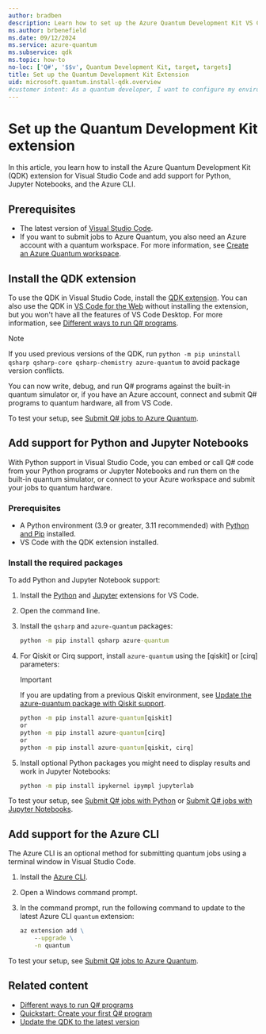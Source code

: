 ```yaml
---
author: bradben
description: Learn how to set up the Azure Quantum Development Kit VS Code extension and set up your environment for different languages and platforms.
ms.author: brbenefield
ms.date: 09/12/2024
ms.service: azure-quantum
ms.subservice: qdk
ms.topic: how-to
no-loc: ['Q#', '$$v', Quantum Development Kit, target, targets]
title: Set up the Quantum Development Kit Extension
uid: microsoft.quantum.install-qdk.overview
#customer intent: As a quantum developer, I want to configure my environment with the latest Azure Quantum tools. 
---
```


# Set up the Quantum Development Kit extension

In this article, you learn how to install the Azure Quantum Development Kit (QDK) extension for Visual Studio Code and add support for Python, Jupyter Notebooks, and the Azure CLI.

## Prerequisites

- The latest version of [Visual Studio Code](https://code.visualstudio.com/download).
- If you want to submit jobs to Azure Quantum, you also need an Azure account with a quantum workspace. For more information, see [Create an Azure Quantum workspace](xref:microsoft.quantum.how-to.workspace).

## Install the QDK extension

To use the QDK in Visual Studio Code, install the [QDK extension](https://marketplace.visualstudio.com/items?itemName=quantum.qsharp-lang-vscode). You can also use the QDK in [VS Code for the Web](https://vscode.dev/quantum) without installing the extension, but you won't have all the features of VS Code Desktop. For more information, see [Different ways to run Q# programs](xref:microsoft.quantum.qsharp-ways-to-work).

> [!NOTE]
> If you used previous versions of the QDK, run `python -m pip uninstall qsharp qsharp-core qsharp-chemistry azure-quantum` to avoid package version conflicts.

You can now write, debug, and run Q# programs against the built-in quantum simulator or, if you have an Azure account, connect and submit Q# programs to quantum hardware, all from VS Code.

To test your setup, see [Submit Q# jobs to Azure Quantum](xref:microsoft.quantum.submit-jobs?pivots=ide-qsharp).

## Add support for Python and Jupyter Notebooks

With Python support in Visual Studio Code, you can embed or call Q# code from your Python programs or Jupyter Notebooks and run them on the built-in quantum simulator, or connect to your Azure workspace and submit your jobs to quantum hardware.

### Prerequisites

- A Python environment (3.9 or greater, 3.11 recommended) with [Python and Pip](https://apps.microsoft.com/detail/9NRWMJP3717K) installed.
- VS Code with the QDK extension installed.

### Install the required packages

To add Python and Jupyter Notebook support:

1. Install the [Python](https://marketplace.visualstudio.com/items?itemName=ms-python.python) and [Jupyter](https://marketplace.visualstudio.com/items?itemName=ms-toolsai.jupyter) extensions for VS Code.
1. Open the command line.
1. Install the `qsharp` and `azure-quantum` packages:

    ```cmd
    python -m pip install qsharp azure-quantum
    ```

1. For Qiskit or Cirq support, install `azure-quantum` using the [qiskit] or [cirq] parameters:

    > [!IMPORTANT]
    > If you are updating from a previous Qiskit environment, see [Update the azure-quantum package with Qiskit support](xref:microsoft.quantum.update-qdk#update-azure-quantum-with-qiskit-support).

    ```cmd
    python -m pip install azure-quantum[qiskit]
    or
    python -m pip install azure-quantum[cirq]
    or
    python -m pip install azure-quantum[qiskit, cirq]
    ```

1. Install optional Python packages you might need to display results and work in Jupyter Notebooks:

    ```cmd
    python -m pip install ipykernel ipympl jupyterlab
    ```

To test your setup, see [Submit Q# jobs with Python](xref:microsoft.quantum.submit-jobs?pivots=ide-python) or [Submit Q# jobs with Jupyter Notebooks](xref:microsoft.quantum.submit-jobs?pivots=ide-jupyter).

## Add support for the Azure CLI

The Azure CLI is an optional method for submitting quantum jobs using a terminal window in Visual Studio Code.

1. Install the [Azure CLI](/cli/azure/install-azure-cli).
1. Open a Windows command prompt.
1. In the command prompt, run the following command to update to the latest Azure CLI `quantum` extension:

    ```cmd
    az extension add \
        --upgrade \
        -n quantum
    ```

To test your setup, see [Submit Q# jobs to Azure Quantum](xref:microsoft.quantum.submit-jobs?pivots=ide-python).

## Related content

- [Different ways to run Q# programs](xref:microsoft.quantum.qsharp-ways-to-work)
- [Quickstart: Create your first Q# program](xref:microsoft.quantum.qsharp-quickstart)
- [Update the QDK to the latest version](xref:microsoft.quantum.update-qdk)
